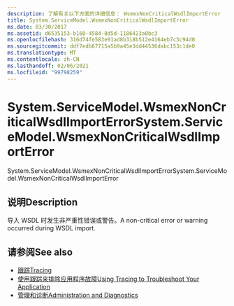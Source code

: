 ```yaml
---
description: 了解有关以下方面的详细信息： WsmexNonCriticalWsdlImportError
title: System.ServiceModel.WsmexNonCriticalWsdlImportError
ms.date: 03/30/2017
ms.assetid: d6535153-b160-4584-8d5d-1186423a0bc3
ms.openlocfilehash: 316d74fe583e91ad8b318b512e4164eb7c3c94d0
ms.sourcegitcommit: ddf7edb67715a5b9a45e3dd44536dabc153c1de0
ms.translationtype: MT
ms.contentlocale: zh-CN
ms.lasthandoff: 02/06/2021
ms.locfileid: "99798259"
---
```

# <a name="systemservicemodelwsmexnoncriticalwsdlimporterror"></a><span data-ttu-id="0762a-103">System.ServiceModel.WsmexNonCriticalWsdlImportError</span><span class="sxs-lookup"><span data-stu-id="0762a-103">System.ServiceModel.WsmexNonCriticalWsdlImportError</span></span>

<span data-ttu-id="0762a-104">System.ServiceModel.WsmexNonCriticalWsdlImportError</span><span class="sxs-lookup"><span data-stu-id="0762a-104">System.ServiceModel.WsmexNonCriticalWsdlImportError</span></span>  
  
## <a name="description"></a><span data-ttu-id="0762a-105">说明</span><span class="sxs-lookup"><span data-stu-id="0762a-105">Description</span></span>  

 <span data-ttu-id="0762a-106">导入 WSDL 时发生非严重性错误或警告。</span><span class="sxs-lookup"><span data-stu-id="0762a-106">A non-critical error or warning occurred during WSDL import.</span></span>  
  
## <a name="see-also"></a><span data-ttu-id="0762a-107">请参阅</span><span class="sxs-lookup"><span data-stu-id="0762a-107">See also</span></span>

- [<span data-ttu-id="0762a-108">跟踪</span><span class="sxs-lookup"><span data-stu-id="0762a-108">Tracing</span></span>](index.md)
- [<span data-ttu-id="0762a-109">使用跟踪来排除应用程序故障</span><span class="sxs-lookup"><span data-stu-id="0762a-109">Using Tracing to Troubleshoot Your Application</span></span>](using-tracing-to-troubleshoot-your-application.md)
- [<span data-ttu-id="0762a-110">管理和诊断</span><span class="sxs-lookup"><span data-stu-id="0762a-110">Administration and Diagnostics</span></span>](../index.md)

